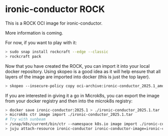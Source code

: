 # ironic-conductor ROCK

This is a ROCK OCI image for ironic-conductor.

More information is coming.

For now, if you want to play with it:

```bash
> sudo snap install rockcraft --edge --classic
> rockcraft pack
```

Now that you have created the ROCK, you can import it into
your local docker repository. Using skopeo is a good idea as
it will help ensure that all layers of the image are imported
into docker (this is just the top layer).

```bash
> skopeo --insecure-policy copy oci-archive:ironic-conductor_2025.1_amd64.rock docker-daemon:ironic-conductor:2025.1
```

If you are interested in giving it a go in Microk8s, you can
export the image from your docker registry and then into the
microk8s registry:

```bash
> docker save ironic-conductor:2025.1 > ./ironic-conductor_2025.1.tar
> microk8s ctr image import ./ironic-conductor_2025.1.tar
# Try with sunbeam
> /snap/k8s/current/bin/ctr --namespace k8s.io image import ./ironic-conductor_2025.1.tar
> juju attach-resource ironic-conductor ironic-conductor-image=ironic-conductor:2025.1
```
